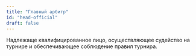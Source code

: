 ```yaml
---
title: "Главный арбитр"
id: "head-official"
draft: false
---
```


Надлежаще квалифицированное лицо, осуществляющее судейство 
на турнире и обеспечивающее соблюдение правил турнира.